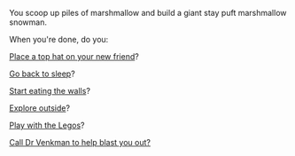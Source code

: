 You scoop up piles of marshmallow and build a giant stay puft marshmallow snowman.

When you're done, do you:

[Place a top hat on your new friend](./place-hat/place-hat.md)?

[Go back to sleep](../sleep/more-sleep/more-sleep.md)?

[Start eating the walls](../eating-walls/eating-marshmallows.md)?

[Explore outside](../explore-outside/explore-outside.md)?

[Play with the Legos](../lego/lego.md)?

[Call Dr Venkman to help blast you out?](./ghostbusters/where-is-my-proton-pack.md)
